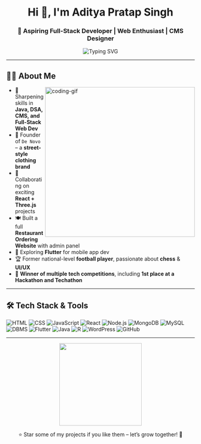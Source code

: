 

<h1 align="center">Hi 👋, I'm Aditya Pratap Singh
</h1>

<h3 align="center">🚀 Aspiring Full-Stack Developer | Web Enthusiast | CMS Designer</h3>

<p align="center">
  <img src="https://readme-typing-svg.demolab.com?font=Fira+Code&size=22&pause=1000&center=true&vCenter=true&width=500&lines=Building+De+Novo+-+Streetwear+Brand;Creating+with+React+%26+Three.js;Learning+Java+%7C+DSA+%7C+Flutter+%7C+R;Ex-National+Football+Player+%7C+Chess+Lover" alt="Typing SVG" />
</p>

---

## 👨‍💻 About Me

<img align="right" alt="coding-gif" width="400" src="https://github.com/Anmol-Baranwal/Cool-GIFs-For-GitHub/assets/74038190/219bcc70-f5dc-466b-9a60-29653d8e8433" />

- 🌱 Sharpening skills in **Java, DSA, CMS, and Full-Stack Web Dev**  
- 🎯 Founder of `De Novo` – a **street-style clothing brand**  
- 🔭 Collaborating on exciting **React + Three.js** projects  
- 🍽️ Built a full **Restaurant Ordering Website** with admin panel  
- 📱 Exploring **Flutter** for mobile app dev  
- 🏆 Former national-level **football player**, passionate about **chess** & **UI/UX**  
- 🥇 **Winner of multiple tech competitions**, including **1st place at a Hackathon and Techathon**
---

## 🛠️ Tech Stack & Tools

![HTML](https://img.shields.io/badge/HTML5-E34F26?logo=html5&logoColor=white)
![CSS](https://img.shields.io/badge/CSS3-1572B6?logo=css3&logoColor=white)
![JavaScript](https://img.shields.io/badge/JavaScript-F7DF1E?logo=javascript&logoColor=black)
![React](https://img.shields.io/badge/React-20232A?logo=react&logoColor=61DAFB)
![Node.js](https://img.shields.io/badge/Node.js-43853D?logo=node.js&logoColor=white)
![MongoDB](https://img.shields.io/badge/MongoDB-4EA94B?logo=mongodb&logoColor=white)
![MySQL](https://img.shields.io/badge/MySQL-4479A1?logo=mysql&logoColor=white)
![DBMS](https://img.shields.io/badge/DBMS-003366?logo=databricks&logoColor=white)
![Flutter](https://img.shields.io/badge/Flutter-02569B?logo=flutter&logoColor=white)
![Java](https://img.shields.io/badge/Java-ED8B00?logo=java&logoColor=white)
![R](https://img.shields.io/badge/R-276DC3?logo=r&logoColor=white)
![WordPress](https://img.shields.io/badge/WordPress-21759B?logo=wordpress&logoColor=white)
![GitHub](https://img.shields.io/badge/GitHub-181717?logo=github&logoColor=white)


---

<p align="center">
  <img src="https://user-images.githubusercontent.com/74038190/214644145-264f4759-7633-441e-9d67-d8dda9d50d26.gif" width="220" />
</p>

<p align="center">⭐️ Star some of my projects if you like them – let’s grow together! 🙌</p>
